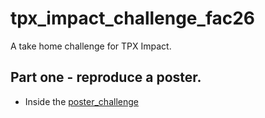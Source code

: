# tpx_impact_challenge_fac26
A take home challenge for TPX Impact.

## Part one - reproduce a poster.

- Inside the [poster_challenge](https://github.com/d0g3bl2/tpx_impact_challenge_fac26/tree/main/poster_challenge)
